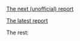 [The next (unofficial) report](Reports/next.txt) 

[The latest report](Reports/2017-05-18.txt) 

The rest: 

